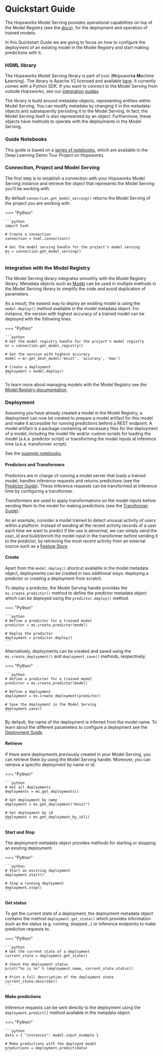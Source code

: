 # Quickstart Guide

The Hopsworks Model Serving provides operational capabilities on top of the Model Registry (see the [docs](../model-registry/quickstart.md)), for the deployment and operation of trained models.

<!--
A model is the product of training a machine learning algorithm with training data. It could be an image classifier used to detect objects in an image, such as for example detecting cancer in an MRI scan. -->

In this Quickstart Guide we are going to focus on how to configure the deployment of an existing model in the Model Registry and start making predictions with it.


### HSML library

The Hopsworks Model Serving library is part of `hsml` (**H**opswork**s** **M**achine **L**earning).
The library is Apache V2 licensed and available [here](https://github.com/logicalclocks/machine-learning-api). It currently comes with a Python SDK.
If you want to connect to the Model Serving from outside Hopsworks, see our [integration guides](../integrations/setup.md).

The library is build around metadata-objects, representing entities within Model Serving. You can modify metadata by changing it in the metadata-objects and subsequently persisting it to the Model Serving. In fact, the Model Serving itself is also represented by an object. Furthermore, these objects have methods to operate with the deployments in the Model Serving.


### Guide Notebooks

This guide is based on a [series of notebooks](https://github.com/logicalclocks/hops-examples/tree/master/notebooks/ml), which are available in the Deep Learning Demo Tour Project on Hopsworks.


### Connection, Project and Model Serving

The first step is to establish a connection with your Hopsworks Model Serving instance and retrieve the object that represents the Model Serving you'll be working with.

By default `connection.get_model_serving()` returns the Model Serving of the project you are working with.

=== "Python"

    ```python
    import hsml

    # Create a connection
    connection = hsml.connection()

    # Get the model serving handle for the project's model serving
    ms = connection.get_model_serving()
    ```


### Integration with the Model Registry

The Model Serving library integrates smoothly with the Model Registry library. Metadata objects such as [Model](../generated/registry/model.md) can be used in multiple methods in the Model Serving library to simplify the code and avoid duplication of parameters.

As a result, the easiest way to deploy an existing model is using the `model.deploy()` method available in the model metadata object. For instance, the version with highest accuracy of a trained model can be deployed with the following lines.

=== "Python"

    ```python
    # Get the model registry handle for the project's model registry
    mr = connection.get_model_registry()

    # Get the version with highest accuracy
    model = mr.get_best_model('mnist', 'accuracy', 'max')

    # Create a deployment
    deployment = model.deploy()
    ```

To learn more about managing models with the Model Registry see the [Model Registry documentation](../model-registry/quickstart.md).


### Deployment

Assuming you have already created a model in the Model Registry, a deployment can now be created to prepare a model artifact for this model and make it accessible for running predictions behind a REST endpoint. A model artifact is a package containing all necessary files for the deployment of a model, including the model file and/or custom scripts for loading the model (a.k.a. predictor script) or transforming the model inputs at inference time (a.k.a. transformer script).

See the [example notebooks](https://github.com/logicalclocks/hops-examples/blob/master/notebooks/ml/hsml).

#### Predictors and Transformers

Predictors are in charge of running a model server that loads a trained model, handles inference requests and returns predictions (see the [Predictor Guide](../generated/serving/predictor.md)). These inference requests can be transformed at inference time by configuring a transformer.

Transformers are used to apply transformations on the model inputs before sending them to the model for making predictions (see the [Transformer Guide](../generated/serving/transformer.md)).

As an example, consider a model trained to detect unusual activity of users within a platform. Instead of sending all the recent activity records of a user each time we want to predict if the use is abnormal, we can simply send the _user_id_ and build/enrich the model input in the transformer before sending it to the predictor, by retrieving the most recent activity from an external source such as a [Feature Store](https://docs.hopsworks.ai/feature-store-api/latest/).

#### Create

Apart from the `model.deploy()` shortcut available in the model metadata object, deployments can be created in two additional ways: deploying a predictor or creating a deployment from scratch.

To deploy a predictor, the Model Serving handle provides the `ms.create_predictor()` method to define the predictor metadata object which can be deployed using the `predictor.deploy()` method.

=== "Python"

    ```python
    # Define a predictor for a trained model
    predictor = ms.create_predictor(model)

    # Deploy the predictor
    deployment = predictor.deploy()
    ```

Alternatively, deployments can be created and saved using the `ms.create_deployment()` and `deployment.save()` methods, respectively.

=== "Python"

    ```python
    # Define a predictor for a trained model
    predictor = ms.create_predictor(model)

    # Define a deployment
    deployment = ms.create_deployment(predictor)

    # Save the deployment in the Model Serving
    deployment.save()
    ```

By default, the name of the deployment is inferred from the model name. To learn about the different parameters to configure a deployment see the [Deployment Guide](../generated/serving/deployment.md).




#### Retrieve

If there were deployments previously created in your Model Serving, you can retrieve them by using the Model Serving handle. Moreover, you can retrieve a specific deployment by name or id.

=== "Python"

    ```python
    # Get all deployments
    deployments = ms.get_deployments()

    # Get deployment by name
    deployment = ms.get_deployment("mnist")

    # Get deployment by id
    deployment = ms.get_deployment_by_id(1)
    ```

#### Start and Stop

The deployment metadata object provides methods for starting or stopping an existing deployment.

=== "Python"

    ```python
    # Start an existing deployment
    deployment.start()

    # Stop a running deployment
    deployment.stop()
    ```

#### Get status

To get the current state of a deployment, the deployment metadata object contains the method `deployment.get_state()` which provides information such as the status (e.g. running, stopped...) or inference endpoints to make prediction requests to.

=== "Python"

    ```python
    # Get the current state of a deployment
    current_state = deployment.get_state()

    # Check the deployment status
    print("%s is %s" % (deployment.name, current_state.status))

    # Print a full description of the deployment state
    current_state.describe()
    ```

#### Make predictions

Inference requests can be sent directly to the deployment using the `deployment.predict()` method available in the metadata object.

=== "Python"

    ```python
    data = { "instances": model.input_example }

    # Make predictions with the deployed model
    predictions = deployment.predict(data)
    ```
